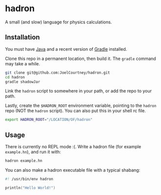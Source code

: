 # hadron

A small (and slow) language for physics calculations.

## Installation

You must have [Java](https://www.java.com/en/) and a recent version of [Gradle](https://gradle.org/) installed.

Clone this repo in a permanent location, then build it. The `gradle` command may take a while.

```bash
git clone git@github.com:JoelCourtney/hadron.git
cd hadron
gradle shadowJar
```

Link the `hadron` script to somewhere in your path, or add the repo to your path.

Lastly, create the `$HADRON_ROOT` environment variable, pointing to the `hadron` repo (NOT the `hadron` script). You can also put this in your shell rc file.

```bash
export HADRON_ROOT="/LOCATION/OF/hadron"
```

## Usage

There is currently no REPL mode :(. Write a hadron file (for example `example.hn`), and run it with:

```bash
hadron example.hn
```

You can also make a hadron executable file with a typical shabang:

```kotlin
#! /usr/bin/env hadron

println("Hello World!")
```
